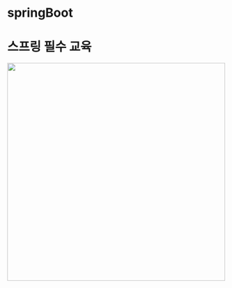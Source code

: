 # springBoot
<h1>스프링 필수 교육</h1>
<img src="https://user-images.githubusercontent.com/46181195/130577308-b1643bee-cce5-42f8-8602-1e8413a95835.png" width="500" height="500"/>

